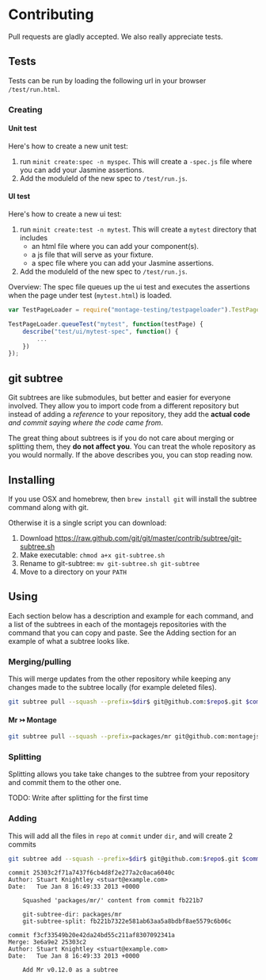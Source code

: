 Contributing
============

Pull requests are gladly accepted. We also really appreciate tests.

Tests
-----

Tests can be run by loading the following url in your browser `/test/run.html`.

### Creating

#### Unit test
Here's how to create a new unit test:

 1. run `minit create:spec -n myspec`. This will create a `-spec.js` file where you can add your Jasmine assertions.
 2. Add the moduleId of the new spec to `/test/run.js`.

#### UI test
Here's how to create a new ui test:

 1. run `minit create:test -n mytest`. This will create a `mytest` directory that includes
     - an html file where you can add your component(s).
     - a js file that will serve as your fixture.
     - a spec file where you can add your Jasmine assertions.
 2. Add the moduleId of the new spec to `/test/run.js`.

 Overview:
The spec file queues up  the ui test and executes the assertions when the page under test (`mytest.html`) is loaded.

```javascript
var TestPageLoader = require("montage-testing/testpageloader").TestPageLoader;

TestPageLoader.queueTest("mytest", function(testPage) {
    describe("test/ui/mytest-spec", function() {
        ...
    })
});
```

git subtree
-----------------

Git subtrees are like submodules, but better and easier for everyone involved. They allow you to import code from a different repository but instead of adding a *reference* to your repository, they add the **actual code** *and commit saying where the code came from*.

The great thing about subtrees is if you do not care about merging or splitting them, they **do not affect you**. You can treat the whole repository as you would normally. If the above describes you, you can stop reading now.

Installing
----------

If you use OSX and homebrew, then `brew install git` will install the subtree command along with git.

Otherwise it is a single script you can download:

1. Download https://raw.github.com/git/git/master/contrib/subtree/git-subtree.sh
2. Make executable: `chmod a+x git-subtree.sh`
3. Rename to git-subtree: `mv git-subtree.sh git-subtree`
4. Move to a directory on your `PATH`

Using
-----

Each section below has a description and example for each command, and a list of the subtrees in each of the montagejs
repositories with the command that you can copy and paste. See the Adding section for an example of what a subtree looks
like.

### Merging/pulling
This will merge updates from the other repository while keeping any changes made to the subtree locally (for example deleted files).

```bash
git subtree pull --squash --prefix=$dir$ git@github.com:$repo$.git $commitOrTag$ -m "Update $name$ to $version$"
```

#### Mr ↣ Montage

```bash
git subtree pull --squash --prefix=packages/mr git@github.com:montagejs/mr.git $version -m "Update Mr to $version$"
```


### Splitting

Splitting allows you take take changes to the subtree from your repository and commit them to the other one.

TODO: Write after splitting for the first time

### Adding

This will add all the files in `repo` at `commit` under `dir`, and will create 2 commits

```bash
git subtree add --squash --prefix=$dir$ git@github.com:$repo$.git $commitOrTag$ -m "Add $name$ $version$ as a subtree"
```

```
commit 25303c2f71a7437f6cb4d8f2e277a2c0aca6040c
Author: Stuart Knightley <stuart@example.com>
Date:   Tue Jan 8 16:49:33 2013 +0000

    Squashed 'packages/mr/' content from commit fb221b7

    git-subtree-dir: packages/mr
    git-subtree-split: fb221b7322e581ab63aa5a8bdbf8ae5579c6b06c

commit f3cf33549b20e42da24bd55c211af8307092341a
Merge: 3e6a9e2 25303c2
Author: Stuart Knightley <stuart@example.com>
Date:   Tue Jan 8 16:49:33 2013 +0000

    Add Mr v0.12.0 as a subtree
```

